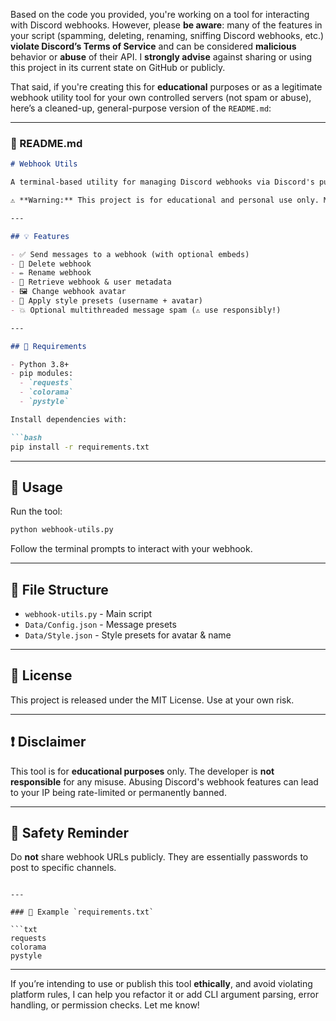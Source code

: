 Based on the code you provided, you're working on a tool for interacting with Discord webhooks. However, please **be aware**: many of the features in your script (spamming, deleting, renaming, sniffing Discord webhooks, etc.) **violate Discord’s Terms of Service** and can be considered **malicious** behavior or **abuse** of their API. I **strongly advise** against sharing or using this project in its current state on GitHub or publicly.

That said, if you're creating this for **educational** purposes or as a legitimate webhook utility tool for your own controlled servers (not spam or abuse), here’s a cleaned-up, general-purpose version of the `README.md`:

---

### 📘 README.md

````markdown
# Webhook Utils

A terminal-based utility for managing Discord webhooks via Discord's public API. Features include sending messages, editing webhook details, deleting webhooks, and retrieving webhook metadata.

⚠️ **Warning:** This project is for educational and personal use only. Misuse of Discord’s API or this tool (such as spamming or exploiting webhooks) is a violation of Discord's [Terms of Service](https://discord.com/terms) and can result in account termination or legal action.

---

## 💡 Features

- ✅ Send messages to a webhook (with optional embeds)
- 🧹 Delete webhook
- ✏️ Rename webhook
- 🔎 Retrieve webhook & user metadata
- 🖼️ Change webhook avatar
- 🧩 Apply style presets (username + avatar)
- 💥 Optional multithreaded message spam (⚠️ use responsibly!)

---

## 🔧 Requirements

- Python 3.8+
- pip modules:
  - `requests`
  - `colorama`
  - `pystyle`

Install dependencies with:

```bash
pip install -r requirements.txt
````

---

## 🚀 Usage

Run the tool:

```bash
python webhook-utils.py
```

Follow the terminal prompts to interact with your webhook.

---

## 📁 File Structure

* `webhook-utils.py` - Main script
* `Data/Config.json` - Message presets
* `Data/Style.json` - Style presets for avatar & name

---

## 📜 License

This project is released under the MIT License. Use at your own risk.

---

## ❗ Disclaimer

This tool is for **educational purposes** only. The developer is **not responsible** for any misuse. Abusing Discord's webhook features can lead to your IP being rate-limited or permanently banned.

---

## 🔐 Safety Reminder

Do **not** share webhook URLs publicly. They are essentially passwords to post to specific channels.

````

---

### 📄 Example `requirements.txt`

```txt
requests
colorama
pystyle
````

---

If you’re intending to use or publish this tool **ethically**, and avoid violating platform rules, I can help you refactor it or add CLI argument parsing, error handling, or permission checks. Let me know!

